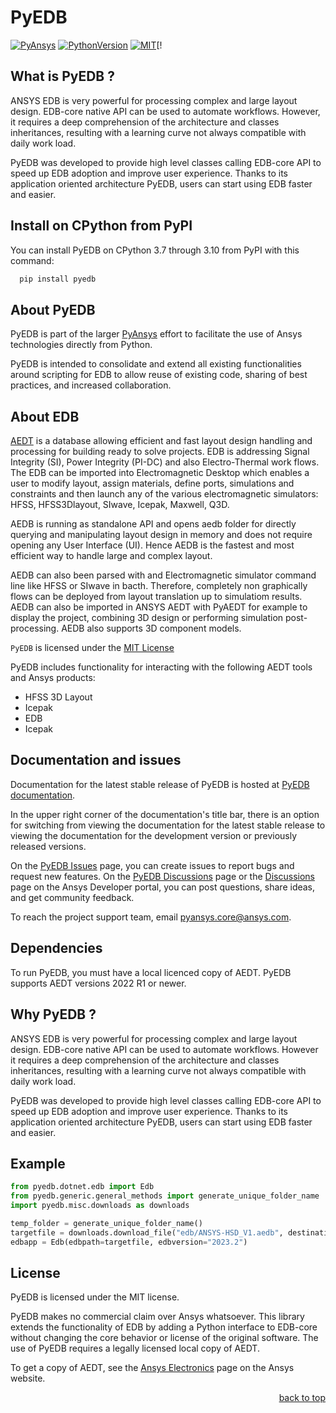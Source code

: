 <!-- -->
<a name="readme-top"></a>
<!--
*** PyEDB README
-->


# PyEDB

[![PyAnsys](https://img.shields.io/badge/Py-Ansys-ffc107.svg?logo=data:image/png;base64,iVBORw0KGgoAAAANSUhEUgAAABAAAAAQCAIAAACQkWg2AAABDklEQVQ4jWNgoDfg5mD8vE7q/3bpVyskbW0sMRUwofHD7Dh5OBkZGBgW7/3W2tZpa2tLQEOyOzeEsfumlK2tbVpaGj4N6jIs1lpsDAwMJ278sveMY2BgCA0NFRISwqkhyQ1q/Nyd3zg4OBgYGNjZ2ePi4rB5loGBhZnhxTLJ/9ulv26Q4uVk1NXV/f///////69du4Zdg78lx//t0v+3S88rFISInD59GqIH2esIJ8G9O2/XVwhjzpw5EAam1xkkBJn/bJX+v1365hxxuCAfH9+3b9/+////48cPuNehNsS7cDEzMTAwMMzb+Q2u4dOnT2vWrMHu9ZtzxP9vl/69RVpCkBlZ3N7enoDXBwEAAA+YYitOilMVAAAAAElFTkSuQmCC)](https://docs.pyansys.com/)
[![PythonVersion](https://img.shields.io/badge/python-3.7+-blue.svg)](https://www.python.org/downloads/)
[![MIT](https://img.shields.io/badge/License-MIT-yellow.svg)](https://opensource.org/licenses/MIT)[!

## What is PyEDB ?

ANSYS EDB is very powerful for processing complex and large layout design. EDB-core native API
can be used to automate workflows. However, it requires a deep comprehension of the architecture and
classes inheritances, resulting with a learning curve not always compatible with daily work load.

PyEDB was developed to provide high level classes calling EDB-core API to speed up EDB adoption
and improve user experience. Thanks to its application oriented architecture PyEDB, users can
start using EDB faster and easier.

## Install on CPython from PyPI

You can install PyEDB on CPython 3.7 through 3.10 from PyPI with this command:

```sh
  pip install pyedb
```

## About PyEDB

PyEDB is part of the larger [PyAnsys](https://docs.pyansys.com "PyAnsys") effort to facilitate the use of Ansys technologies directly from Python.

PyEDB is intended to consolidate and extend all existing
functionalities around scripting for EDB to allow reuse of existing code,
sharing of best practices, and increased collaboration.

## About EDB

[AEDT](https://www.ansys.com/products/electronics) is a database allowing efficient and fast
layout design handling and processing for building ready to solve projects. EDB is addressing Signal
Integrity (SI), Power Integrity (PI-DC) and also Electro-Thermal work flows. The EDB can be
imported into Electromagnetic Desktop which enables a user to modify layout,
assign materials, define ports, simulations and constraints and then launch any of
the various electromagnetic simulators: HFSS, HFSS3Dlayout, SIwave, Icepak, Maxwell, Q3D.

AEDB is running as standalone API and opens aedb folder for directly querying and manipulating
layout design in memory and does not require opening any User Interface (UI). Hence AEDB is the fastest
and most efficient way to handle large and complex layout.

AEDB can also been parsed with and Electromagnetic simulator command line like HFSS or SIwave in bacth.
Therefore, completely non graphically flows can be deployed from layout translation up to simulatiom results.
AEDB can also be imported in ANSYS AEDT with PyAEDT for example to display the project, combining 3D design or performing simulation post-processing. AEDB also supports 3D component models.

`PyEDB` is licensed under the [MIT License](https://github.com/ansys/pyedb/blob/main/LICENSE)

PyEDB includes functionality for interacting with the following AEDT tools and Ansys products:

  - HFSS 3D Layout
  - Icepak
  - EDB
  - Icepak

## Documentation and issues

Documentation for the latest stable release of PyEDB is hosted at
[PyEDB documentation](https://edb.docs.pyansys.com/version/stable/index.html).

In the upper right corner of the documentation's title bar, there is an option
for switching from viewing the documentation for the latest stable release
to viewing the documentation for the development version or previously
released versions.

On the [PyEDB Issues](https://github.com/ansys/pyedb/issues) page, you can
create issues to report bugs and request new features. On the
[PyEDB Discussions](https://github.com/ansys/pyedb/discussions) page or the
[Discussions](https://discuss.ansys.com/) page on the Ansys Developer portal,
you can post questions, share ideas, and get community feedback.

To reach the project support team, email [pyansys.core@ansys.com](mailto:pyansys.core@ansys.com).

## Dependencies

To run PyEDB, you must have a local licenced copy of AEDT.
PyEDB supports AEDT versions 2022 R1 or newer.

## Why PyEDB ?

ANSYS EDB is very powerful for processing complex and large layout design. EDB-core native API
can be used to automate workflows. However it requires a deep comprehension of the architecture and
classes inheritances, resulting with a learning curve not always compatible with daily work load.

PyEDB was developed to provide high level classes calling EDB-core API to speed up EDB adoption
and improve user experience. Thanks to its application oriented architecture PyEDB, users can
start using EDB faster and easier.

## Example

``` python
from pyedb.dotnet.edb import Edb
from pyedb.generic.general_methods import generate_unique_folder_name
import pyedb.misc.downloads as downloads

temp_folder = generate_unique_folder_name()
targetfile = downloads.download_file("edb/ANSYS-HSD_V1.aedb", destination=temp_folder)
edbapp = Edb(edbpath=targetfile, edbversion="2023.2")
```
## License

PyEDB is licensed under the MIT license.

PyEDB makes no commercial claim over Ansys whatsoever. This library extends the
functionality of EDB by adding a Python interface to EDB-core without changing the
core behavior or license of the original software. The use of PyEDB requires a
legally licensed local copy of AEDT.

To get a copy of AEDT, see the [Ansys Electronics](https://www.ansys.com/products/electronics)
page on the Ansys website.

<p style="text-align: right;"> <a href="#readme-top">back to top</a> </p>
